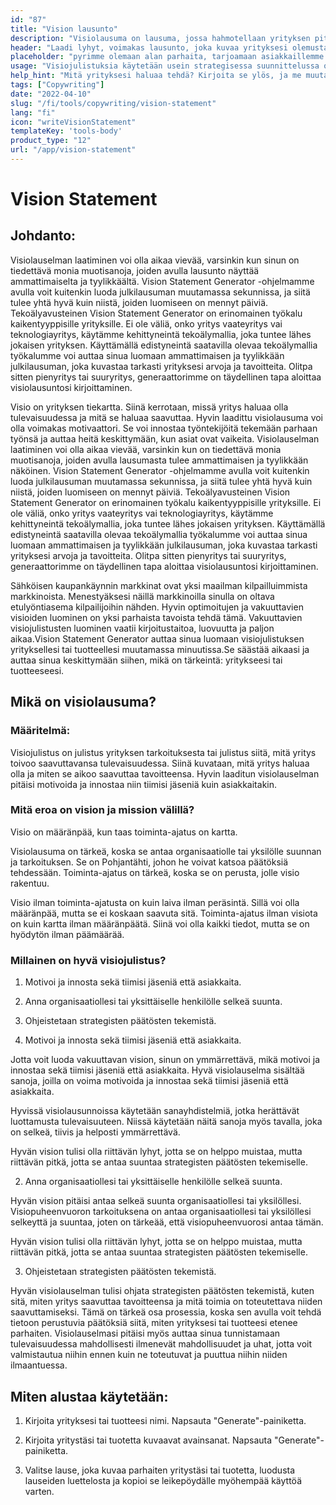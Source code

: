 ```yaml
---
id: "87"
title: "Vision lausunto"
description: "Visiolausuma on lausuma, jossa hahmotellaan yrityksen pitkän aikavälin tavoitteet. Se on lausuma siitä, mitä yritys haluaa saavuttaa, ja sitä käytetään usein keinona motivoida ja innostaa työntekijöitä."
header: "Laadi lyhyt, voimakas lausunto, joka kuvaa yrityksesi olemusta."
placeholder: "pyrimme olemaan alan parhaita, tarjoamaan asiakkaillemme parhaan mahdollisen kokemuksen ja vaikuttamaan myönteisesti maailmaan."
usage: "Visiojulistuksia käytetään usein strategisessa suunnittelussa ohjaamaan päätöksentekoa ja innostamaan työntekijöitä ja asiakkaita. Seuraava generaattori voi auttaa sinua luomaan visiojulistuksen, joka on tiiviisti linjassa brändisi kanssa."
help_hint: "Mitä yrityksesi haluaa tehdä? Kirjoita se ylös, ja me muutamme sen annettujen tietojen perusteella Vision Statementiksi."
tags: ["Copywriting"]
date: "2022-04-10"
slug: "/fi/tools/copywriting/vision-statement"
lang: "fi"
icon: "writeVisionStatement"
templateKey: 'tools-body'
product_type: "12"
url: "/app/vision-statement"
---
```


# Vision Statement

## Johdanto:

Visiolauselman laatiminen voi olla aikaa vievää, varsinkin kun sinun on tiedettävä monia muotisanoja, joiden avulla lausunto näyttää ammattimaiselta ja tyylikkäältä. Vision Statement Generator -ohjelmamme avulla voit kuitenkin luoda julkilausuman muutamassa sekunnissa, ja siitä tulee yhtä hyvä kuin niistä, joiden luomiseen on mennyt päiviä. Tekoälyavusteinen Vision Statement Generator on erinomainen työkalu kaikentyyppisille yrityksille. Ei ole väliä, onko yritys vaateyritys vai teknologiayritys, käytämme kehittyneintä tekoälymallia, joka tuntee lähes jokaisen yrityksen. Käyttämällä edistyneintä saatavilla olevaa tekoälymallia työkalumme voi auttaa sinua luomaan ammattimaisen ja tyylikkään julkilausuman, joka kuvastaa tarkasti yrityksesi arvoja ja tavoitteita. Olitpa sitten pienyritys tai suuryritys, generaattorimme on täydellinen tapa aloittaa visiolausuntosi kirjoittaminen.

Visio on yrityksen tiekartta. Siinä kerrotaan, missä yritys haluaa olla tulevaisuudessa ja mitä se haluaa saavuttaa. Hyvin laadittu visiolausuma voi olla voimakas motivaattori. Se voi innostaa työntekijöitä tekemään parhaan työnsä ja auttaa heitä keskittymään, kun asiat ovat vaikeita. Visiolauselman laatiminen voi olla aikaa vievää, varsinkin kun on tiedettävä monia muotisanoja, joiden avulla lausumasta tulee ammattimaisen ja tyylikkään näköinen. Vision Statement Generator -ohjelmamme avulla voit kuitenkin luoda julkilausuman muutamassa sekunnissa, ja siitä tulee yhtä hyvä kuin niistä, joiden luomiseen on mennyt päiviä. Tekoälyavusteinen Vision Statement Generator on erinomainen työkalu kaikentyyppisille yrityksille. Ei ole väliä, onko yritys vaateyritys vai teknologiayritys, käytämme kehittyneintä tekoälymallia, joka tuntee lähes jokaisen yrityksen. Käyttämällä edistyneintä saatavilla olevaa tekoälymallia työkalumme voi auttaa sinua luomaan ammattimaisen ja tyylikkään julkilausuman, joka kuvastaa tarkasti yrityksesi arvoja ja tavoitteita. Olitpa sitten pienyritys tai suuryritys, generaattorimme on täydellinen tapa aloittaa visiolausuntosi kirjoittaminen.

Sähköisen kaupankäynnin markkinat ovat yksi maailman kilpailluimmista markkinoista. Menestyäksesi näillä markkinoilla sinulla on oltava etulyöntiasema kilpailijoihin nähden. Hyvin optimoitujen ja vakuuttavien visioiden luominen on yksi parhaista tavoista tehdä tämä. Vakuuttavien visiojulistusten luominen vaatii kirjoitustaitoa, luovuutta ja paljon aikaa.Vision Statement Generator auttaa sinua luomaan visiojulistuksen yrityksellesi tai tuotteellesi muutamassa minuutissa.Se säästää aikaasi ja auttaa sinua keskittymään siihen, mikä on tärkeintä: yritykseesi tai tuotteeseesi.

## Mikä on visiolausuma?

### Määritelmä:

Visiojulistus on julistus yrityksen tarkoituksesta tai julistus siitä, mitä yritys toivoo saavuttavansa tulevaisuudessa. Siinä kuvataan, mitä yritys haluaa olla ja miten se aikoo saavuttaa tavoitteensa. Hyvin laaditun visiolauselman pitäisi motivoida ja innostaa niin tiimisi jäseniä kuin asiakkaitakin.

### Mitä eroa on vision ja mission välillä?

Visio on määränpää, kun taas toiminta-ajatus on kartta.

Visiolausuma on tärkeä, koska se antaa organisaatiolle tai yksilölle suunnan ja tarkoituksen. Se on Pohjantähti, johon he voivat katsoa päätöksiä tehdessään. Toiminta-ajatus on tärkeä, koska se on perusta, jolle visio rakentuu.

Visio ilman toiminta-ajatusta on kuin laiva ilman peräsintä. Sillä voi olla määränpää, mutta se ei koskaan saavuta sitä. Toiminta-ajatus ilman visiota on kuin kartta ilman määränpäätä. Siinä voi olla kaikki tiedot, mutta se on hyödytön ilman päämäärää.

### Millainen on hyvä visiojulistus?

1. Motivoi ja innosta sekä tiimisi jäseniä että asiakkaita.

2. Anna organisaatiollesi tai yksittäiselle henkilölle selkeä suunta.

3. Ohjeistetaan strategisten päätösten tekemistä.

4. Motivoi ja innosta sekä tiimisi jäseniä että asiakkaita.

Jotta voit luoda vakuuttavan vision, sinun on ymmärrettävä, mikä motivoi ja innostaa sekä tiimisi jäseniä että asiakkaita. Hyvä visiolauselma sisältää sanoja, joilla on voima motivoida ja innostaa sekä tiimisi jäseniä että asiakkaita.

Hyvissä visiolausunnoissa käytetään sanayhdistelmiä, jotka herättävät luottamusta tulevaisuuteen. Niissä käytetään näitä sanoja myös tavalla, joka on selkeä, tiivis ja helposti ymmärrettävä.

Hyvän vision tulisi olla riittävän lyhyt, jotta se on helppo muistaa, mutta riittävän pitkä, jotta se antaa suuntaa strategisten päätösten tekemiselle.

2. Anna organisaatiollesi tai yksittäiselle henkilölle selkeä suunta.

Hyvän vision pitäisi antaa selkeä suunta organisaatiollesi tai yksilöllesi. Visiopuheenvuoron tarkoituksena on antaa organisaatiollesi tai yksilöllesi selkeyttä ja suuntaa, joten on tärkeää, että visiopuheenvuorosi antaa tämän.

Hyvän vision tulisi olla riittävän lyhyt, jotta se on helppo muistaa, mutta riittävän pitkä, jotta se antaa suuntaa strategisten päätösten tekemiselle.

3. Ohjeistetaan strategisten päätösten tekemistä.

Hyvän visiolauselman tulisi ohjata strategisten päätösten tekemistä, kuten sitä, miten yritys saavuttaa tavoitteensa ja mitä toimia on toteutettava niiden saavuttamiseksi. Tämä on tärkeä osa prosessia, koska sen avulla voit tehdä tietoon perustuvia päätöksiä siitä, miten yrityksesi tai tuotteesi etenee parhaiten. Visiolauselmasi pitäisi myös auttaa sinua tunnistamaan tulevaisuudessa mahdollisesti ilmenevät mahdollisuudet ja uhat, jotta voit valmistautua niihin ennen kuin ne toteutuvat ja puuttua niihin niiden ilmaantuessa.

## Miten alustaa käytetään:

1. Kirjoita yrityksesi tai tuotteesi nimi. Napsauta "Generate"-painiketta.

2. Kirjoita yritystäsi tai tuotetta kuvaavat avainsanat. Napsauta "Generate"-painiketta.

3. Valitse lause, joka kuvaa parhaiten yritystäsi tai tuotetta, luodusta lauseiden luettelosta ja kopioi se leikepöydälle myöhempää käyttöä varten.
